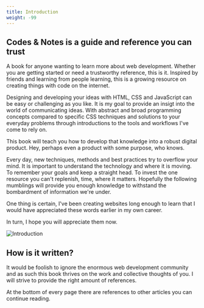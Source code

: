 ```yaml
---
title: Introduction
weight: -99
---
```


## Codes & Notes is a guide and reference you can trust

A book for anyone wanting to learn more about web development. Whether you are getting started or need a trustworthy reference, this is it. Inspired by friends and learning from people learning, this is a growing resource on creating things with code on the internet.

Designing and developing your ideas with HTML, CSS and JavaScript can be easy or challenging as you like. It is my goal to provide an insigt into the world of communicating ideas. With abstract and broad programming concepts compared to specific CSS techniques and solutions to your everyday problems through introductions to the tools and workflows I've come to rely on.

This book will teach you how to develop that knowledge into a robust digital product. Hey, perhaps even a product with some purpose, who knows.

Every day, new techniques, methods and best practices try to overflow your mind. It is important to understand the technology and where it is moving. To remember your goals and keep a straight head. To invest the one resource you can't replenish, time, where it matters. Hopefully the following mumblings will provide you enough knowledge to withstand the bombardment of information we're under.

One thing is certain, I've been creating websites long enough to learn that I would have appreciated these words earlier in my own career.

In turn, I hope you will appreciate them now.

![Introduction](/images/illustrations/bio-lavoisier-lg.jpg)

## How is it written?

It would be foolish to ignore the enormous web development community and as such this book thrives on the work and collective thoughts of you. I will strive to provide the right amount of references.

At the bottom of every page there are references to other articles you can continue reading.
